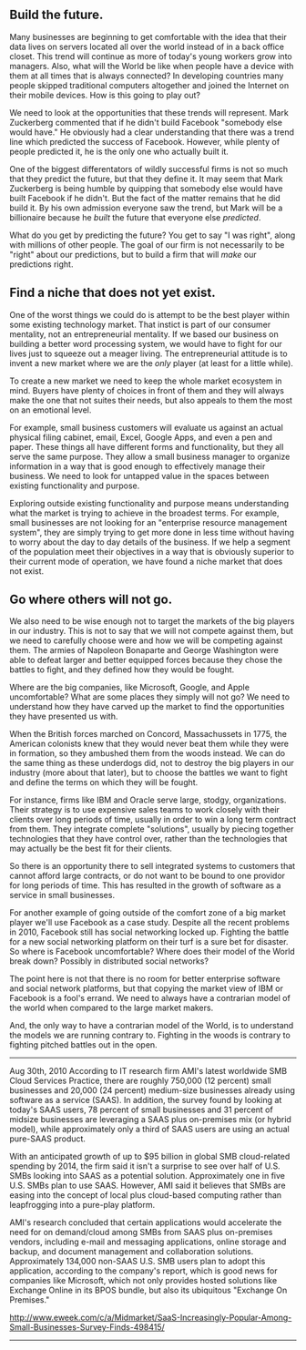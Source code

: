 Build the future.
-----------------
Many businesses are beginning to get comfortable with the idea that their data
lives on servers located all over the world instead of in a back office closet.
This trend will continue as more of today's young workers grow into managers.
Also, what will the World be like when people have a device with them at all
times that is always connected? In developing countries many people skipped
traditional computers altogether and joined the Internet on their mobile
devices. How is this going to play out?

We need to look at the opportunities that these trends will represent. Mark
Zuckerberg commented that if he didn't build Facebook "somebody else would
have." He obviously had a clear understanding that there was a trend line which
predicted the success of Facebook. However, while plenty of people predicted
it, he is the only one who actually built it.

One of the biggest differentators of wildly successful firms is not so much
that they predict the future, but that they define it. It may seem that Mark
Zuckerberg is being humble by quipping that somebody else would have built
Facebook if he didn't. But the fact of the matter remains that he did build it.
By his own admission everyone saw the trend, but Mark will be a billionaire
because he *built* the future that everyone else *predicted*.

What do you get by predicting the future? You get to say "I was right", along
with millions of other people.  The goal of our firm is not necessarily to be
"right" about our predictions, but to build a firm that will *make* our
predictions right.

Find a niche that does not yet exist.
-------------------------------------
One of the worst things we could do is attempt to be the best player within
some existing technology market. That instict is part of our consumer
mentality, not an entrepreneurial mentality.  If we based our business on
building a better word processing system, we would have to fight for our lives
just to squeeze out a meager living.  The entrepreneurial attitude is to invent
a new market where we are the *only* player (at least for a little while).

To create a new market we need to keep the whole market ecosystem in mind.
Buyers have plenty of choices in front of them and they will always make the
one that not suites their needs, but also appeals to them the most on
an emotional level.

For example, small business customers will evaluate us against an actual
physical filing cabinet, email, Excel, Google Apps, and even a pen and paper.
These things all have different forms and functionality, but they all serve the
same purpose.  They allow a small business manager to organize information in a
way that is good enough to effectively manage their business. We need to look
for untapped value in the spaces between existing functionality and purpose.

Exploring outside existing functionality and purpose means understanding what
the market is trying to achieve in the broadest terms.  For example, small
businesses are not looking for an "enterprise resource management system", they
are simply trying to get more done in less time without having to worry about
the day to day details of the business.  If we help a segment of the population
meet their objectives in a way that is obviously superior to their current mode
of operation, we have found a niche market that does not exist.

Go where others will not go.
----------------------------
We also need to be wise enough not to target the markets of the big players in
our industry. This is not to say that we will not compete against them, but we
need to carefully choose were and how we will be competing against them.  The
armies of Napoleon Bonaparte and George Washington were able to defeat larger
and better equipped forces because they chose the battles to fight, and they
defined how they would be fought.

Where are the big companies, like Microsoft, Google, and Apple uncomfortable?
What are some places they simply will not go? We need to understand how they
have carved up the market to find the opportunities they have presented us with.

When the British forces marched on Concord, Massachussets in 1775, the American
colonists knew that they would never beat them while they were in formation, so
they ambushed them from the woods instead.  We can do the same thing as these
underdogs did, not to destroy the big players in our industry (more about that
later), but to choose the battles we want to fight and define the terms on
which they will be fought.

For instance, firms like IBM and Oracle serve large, stodgy, organizations.
Their strategy is to use expensive sales teams to work closely with their
clients over long periods of time, usually in order to win a long term contract
from them. They integrate complete "solutions", usually by piecing together
technologies that they have control over, rather than the technologies that may
actually be the best fit for their clients.

So there is an opportunity there to sell integrated systems to customers that
cannot afford large contracts, or do not want to be bound to one providor for
long periods of time. This has resulted in the growth of software as a service
in small businesses.

For another example of going outside of the comfort zone of a big market player
we'll use Facebook as a case study. Despite all the recent problems in 2010,
Facebook still has social networking locked up. Fighting the battle for a new
social networking platform on their turf is a sure bet for disaster. So where
is Facebook uncomfortable? Where does their model of the World break down?
Possibly in distributed social networks?

The point here is not that there is no room for better enterprise software and
social network platforms, but that copying the market view of IBM or Facebook
is a fool's errand. We need to always have a contrarian model of the world when
compared to the large market makers.

And, the only way to have a contrarian model of the World, is to understand the
models we are running contrary to. Fighting in the woods is contrary to
fighting pitched battles out in the open.

---

Aug 30th, 2010
According to IT research firm AMI's latest worldwide SMB Cloud Services
Practice, there are roughly 750,000 (12 percent) small businesses and 20,000
(24 percent) medium-size businesses already using software as a service (SAAS).
In addition, the survey found by looking at today's SAAS users, 78 percent of
small businesses and 31 percent of midsize businesses are leveraging a SAAS
plus on-premises mix (or hybrid model), while approximately only a third of
SAAS users are using an actual pure-SAAS product.

With an anticipated growth of up to $95 billion in global SMB cloud-related
spending by 2014, the firm said it isn't a surprise to see over half of U.S.
SMBs looking into SAAS as a potential solution. Approximately one in five U.S.
SMBs plan to use SAAS. However, AMI said it believes that SMBs are easing into
the concept of local plus cloud-based computing rather than leapfrogging into a
pure-play platform.

AMI's research concluded that certain applications would accelerate the need
for on demand/cloud among SMBs from SAAS plus on-premises vendors, including
e-mail and messaging applications, online storage and backup, and document
management and collaboration solutions. Approximately 134,000 non-SAAS U.S. SMB
users plan to adopt this application, according to the company's report, which
is good news for companies like Microsoft, which not only provides hosted
solutions like Exchange Online in its BPOS bundle, but also its ubiquitous
"Exchange On Premises."

http://www.eweek.com/c/a/Midmarket/SaaS-Increasingly-Popular-Among-Small-Businesses-Survey-Finds-498415/

---
